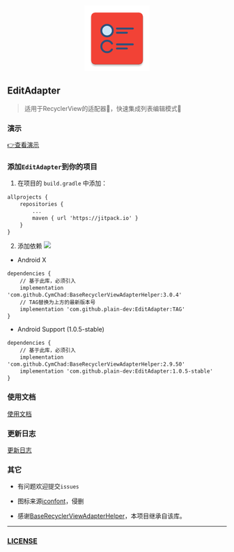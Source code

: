 <div align="center">
  <img src="./app/src/main/ic_launcher-web.png" width='150px' alt="ic_launcher-web">
</div>

## EditAdapter

>适用于RecyclerView的适配器🚥，快速集成列表编辑模式🧾

### 演示

[👉查看演示](screenshot/demo.gif)

### 添加`EditAdapter`到你的项目

1. 在项目的 `build.gradle` 中添加：

```
allprojects {
    repositories {
	    ...
	    maven { url 'https://jitpack.io' }
    }
}
```

2. 添加依赖 [![](https://jitpack.io/v/plain-dev/EditAdapter.svg)](https://jitpack.io/#plain-dev/EditAdapter)

- Android X

```
dependencies {
    // 基于此库，必须引入
    implementation 'com.github.CymChad:BaseRecyclerViewAdapterHelper:3.0.4'
    // TAG替换为上方的最新版本号
    implementation 'com.github.plain-dev:EditAdapter:TAG'
}
```

- Android Support (1.0.5-stable)

```
dependencies {
    // 基于此库，必须引入
    implementation 'com.github.CymChad:BaseRecyclerViewAdapterHelper:2.9.50'
    implementation 'com.github.plain-dev:EditAdapter:1.0.5-stable'
}
```

### 使用文档

[使用文档](https://github.com/plain-dev/EditAdapter/wiki/使用文档)

### 更新日志

[更新日志](https://github.com/plain-dev/EditAdapter/wiki/更新日志)

### 其它

- 有问题欢迎提交`issues`

- 图标来源[iconfont](https://www.iconfont.cn/)，侵删

- 感谢[BaseRecyclerViewAdapterHelper](https://github.com/CymChad/BaseRecyclerViewAdapterHelper)，本项目继承自该库。

---

### [LICENSE](https://github.com/plain-dev/EditAdapter/blob/master/LICENSE)
